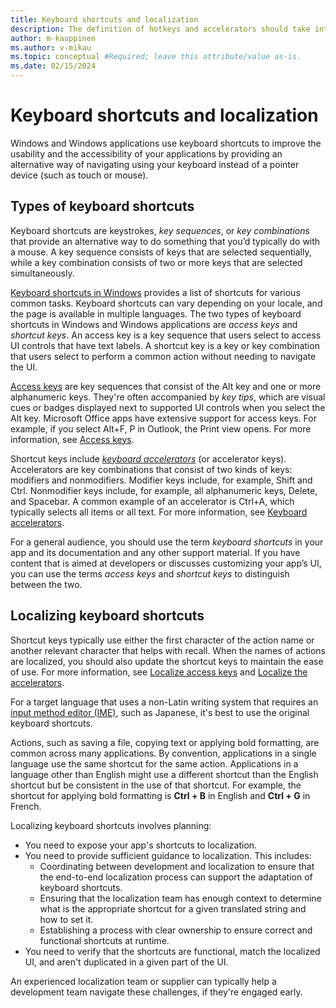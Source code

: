 ```yaml
---
title: Keyboard shortcuts and localization
description: The definition of hotkeys and accelerators should take international keyboards into account.
author: m-kauppinen
ms.author: v-mikau
ms.topic: conceptual #Required; leave this attribute/value as-is.
ms.date: 02/15/2024
---
```


# Keyboard shortcuts and localization

Windows and Windows applications use keyboard shortcuts to improve the usability and the accessibility of your applications by providing an alternative way of navigating using your keyboard instead of a pointer device (such as touch or mouse).

## Types of keyboard shortcuts

Keyboard shortcuts are keystrokes, *key sequences*, or *key combinations* that provide an alternative way to do something that you’d typically do with a mouse. A key sequence consists of keys that are selected sequentially, while a key combination consists of two or more keys that are selected simultaneously.

[Keyboard shortcuts in Windows](https://support.microsoft.com/en-us/windows/keyboard-shortcuts-in-windows-dcc61a57-8ff0-cffe-9796-cb9706c75eec) provides a list of shortcuts for various common tasks. Keyboard shortcuts can vary depending on your locale, and the page is available in multiple languages. The two types of keyboard shortcuts in Windows and Windows applications are *access keys* and *shortcut keys*. An access key is a key sequence that users select to access UI controls that have text labels. A shortcut key is a key or key combination that users select to perform a common action without needing to navigate the UI.

[Access keys](/windows/apps/design/input/access-keys) are key sequences that consist of the Alt key and one or more alphanumeric keys. They're often accompanied by *key tips*, which are visual cues or badges displayed next to supported UI controls when you select the Alt key. Microsoft Office apps have extensive support for access keys. For example, if you select Alt+F, P in Outlook, the Print view opens. For more information, see [Access keys](/windows/apps/design/input/access-keys).

Shortcut keys include *[keyboard accelerators](/windows/apps/design/input/keyboard-accelerators)* (or accelerator keys). Accelerators are key combinations that consist of two kinds of keys: modifiers and nonmodifiers. Modifier keys include, for example, Shift and Ctrl. Nonmodifier keys include, for example, all alphanumeric keys, Delete, and Spacebar. A common example of an accelerator is Ctrl+A, which typically selects all items or all text. For more information, see [Keyboard accelerators](/windows/apps/design/input/keyboard-accelerators).

For a general audience, you should use the term *keyboard shortcuts* in your app and its documentation and any other support material. If you have content that is aimed at developers or discusses customizing your app’s UI, you can use the terms *access keys* and *shortcut keys* to distinguish between the two.

## Localizing keyboard shortcuts

Shortcut keys typically use either the first character of the action name or another relevant character that helps with recall. When the names of actions are localized, you should also update the shortcut keys to maintain the ease of use. For more information, see [Localize access keys](/windows/apps/design/input/access-keys#localize-access-keys) and [Localize the accelerators](/windows/apps/design/input/keyboard-accelerators#localize-the-accelerators).

For a target language that uses a non-Latin writing system that requires an [input method editor (IME)](input-method-editors.md), such as Japanese, it's best to use the original keyboard shortcuts.

Actions, such as saving a file, copying text or applying bold formatting, are common across many applications. By convention, applications in a single language use the same shortcut for the same action. Applications in a language other than English might use a different shortcut than the English shortcut but be consistent in the use of that shortcut. For example, the shortcut for applying bold formatting is **Ctrl + B** in English and **Ctrl + G** in French.

Localizing keyboard shortcuts involves planning:

- You need to expose your app's shortcuts to localization.
- You need to provide sufficient guidance to localization. This includes:
  - Coordinating between development and localization to ensure that the end-to-end localization process can support the adaptation of keyboard shortcuts.
  - Ensuring that the localization team has enough context to determine what is the appropriate shortcut for a given translated string and how to set it.
  - Establishing a process with clear ownership to ensure correct and functional shortcuts at runtime.
- You need to verify that the shortcuts are functional, match the localized UI, and aren't duplicated in a given part of the UI.

An experienced localization team or supplier can typically help a development team navigate these challenges, if they're engaged early.
